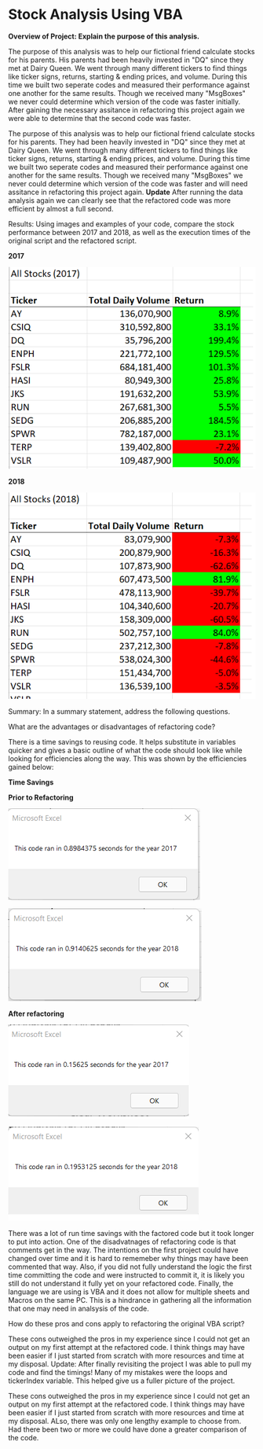 # Stock Analysis Using VBA
**Overview of Project: Explain the purpose of this analysis.** 

The purpose of this analysis was to help our fictional friend calculate stocks for his parents. His parents had been heavily invested in "DQ" since they met at Dairy Queen. We went through many different tickers to find things like ticker signs, returns, starting & ending prices, and volume. During this time we built two seperate codes and measured their performance against one another for the same results. Though we received many "MsgBoxes" we never could determine which version of the code was faster initially. After gaining the necessary assitance in refactoring this project again we were able to determine that the second code was faster. 

The purpose of this analysis was to help our fictional friend calculate stocks for his parents. They had been heavily invested in "DQ" since they met at Dairy Queen. We went through many different tickers to find things like ticker signs, returns, starting & ending prices, and volume. During this time we built two seperate codes and measured their performance against one another for the same results. Though we received many "MsgBoxes" we never could determine which version of the code was faster and will need assitance in refactoring this project again. **Update** After running the data analysis again we can clearly see that the refactored code was more efficient by almost a full second. 

Results: Using images and examples of your code, compare the stock performance between 2017 and 2018, as well as the execution times of the original script and the refactored script.

**2017**

![This is an image](https://github.com/PDob02/stock-analysis/blob/main/Challenge_Wall_Street/Resources/2017.Analysis.png)

**2018**

![This is an image](https://github.com/PDob02/stock-analysis/blob/main/Challenge_Wall_Street/Resources/2018.Analysis.png)

Summary: In a summary statement, address the following questions.

What are the advantages or disadvantages of refactoring code?

There is a time savings to reusing code. It helps substitute in variables quicker and gives a basic outline of what the code should look like while looking for efficiencies along the way. This was shown by the efficiencies gained below:

**Time Savings** 

**Prior to Refactoring**

![This is an image](https://github.com/PDob02/stock-analysis/blob/main/Challenge_Wall_Street/Resources/2017%20Code%20Timing%20All%20Stocks%20Analysis.png)


![This is an image](https://github.com/PDob02/stock-analysis/blob/main/Challenge_Wall_Street/Resources/2018%20Code%20Timing%20All%20Stock%20Analysis.png)

**After refactoring**

![This is an image](https://github.com/PDob02/stock-analysis/blob/main/Challenge_Wall_Street/Resources/Refactored.Code.2017.timing.png)


![This is an image](https://github.com/PDob02/stock-analysis/blob/main/Challenge_Wall_Street/Resources/Refactored.Code.2018.timing.png)

There was a lot of run time savings with the factored code but it took longer to put into action. One of the disadvatnages of refactoring code is that comments get in the way. The intentions on the first project could have changed over time and it is hard to rememeber why things may have been commented that way. Also, if you did not fully understand the logic the first time committing the code and were instructed to commit it, it is likely you still do not understand it fully yet on your refactored code. Finally, the language we are using is VBA and it does not allow for multiple sheets and Macros on the same PC. This is a hindrance in gathering all the information that one may need in analsysis of the code. 

How do these pros and cons apply to refactoring the original VBA script?

These cons outweighed the pros in my experience since I could not get an output on my first attempt at the refactored code. I think things may have been easier if I just started from scratch with more resources and time at my disposal. Update: After finally revisiting the project I was able to pull my code and find the timings! Many of my mistakes were the loops and tickerIndex variable. This helped give us a fuller picture of the project.

These cons outweighed the pros in my experience since I could not get an output on my first attempt at the refactored code. I think things may have been easier if I just started from scratch with more resources and time at my disposal. ALso, there was only one lengthy example to choose from. Had there been two or more we could have done a greater comparison of the code. 
